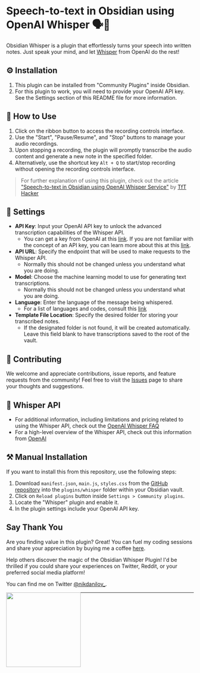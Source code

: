 # Speech-to-text in Obsidian using OpenAI Whisper 🗣️📝

Obsidian Whisper is a plugin that effortlessly turns your speech into written notes. Just speak your mind, and let [Whisper](https://openai.com/research/whisper) from OpenAI do the rest!

## ⚙️ Installation

1. This plugin can be installed from "Community Plugins" inside Obsidian.
2. For this plugin to work, you will need to provide your OpenAI API key. See the Settings section of this README file for more information.

## 🎯 How to Use

1. Click on the ribbon button to access the recording controls interface.
2. Use the "Start", "Pause/Resume", and "Stop" buttons to manage your audio recordings.
3. Upon stopping a recording, the plugin will promptly transcribe the audio content and generate a new note in the specified folder.
4. Alternatively, use the shortcut key `Alt + Q` to start/stop recording without opening the recording controls interface.

> For further explanation of using this plugin, check out the article ["Speech-to-text in Obsidian using OpenAI Whisper Service"](https://tfthacker.medium.com/speech-to-text-in-obsidian-using-openai-whisper-service-7b2843bf8d64) by [TfT Hacker](https://twitter.com/tfthacker)

## 🔧 Settings

-   **API Key**: Input your OpenAI API key to unlock the advanced transcription capabilities of the Whisper API.
    -   You can get a key from OpenAI at this [link](https://platform.openai.com/overview). If you are not familiar with the concept of an API key, you can learn more about this at this [link](https://tfthacker.medium.com/how-to-get-your-own-api-key-for-using-openai-chatgpt-in-obsidian-41b7dd71f8d3).
-   **API URL**: Specify the endpoint that will be used to make requests to the Whisper API.
    -   Normally this should not be changed unless you understand what you are doing.
-   **Model**: Choose the machine learning model to use for generating text transcriptions.
    -   Normally this should not be changed unless you understand what you are doing.
-   **Language**: Enter the language of the message being whispered.
    -   For a list of languages and codes, consult this [link](https://github.com/openai/whisper/blob/main/whisper/tokenizer.py)
-   **Template File Location**: Specify the desired folder for storing your transcribed notes.
    -   If the designated folder is not found, it will be created automatically. Leave this field blank to have transcriptions saved to the root of the vault.

## 🤝 Contributing

We welcome and appreciate contributions, issue reports, and feature requests from the community! Feel free to visit the [Issues](https://github.com/nikdanilov/whisper-obsidian-plugin/issues) page to share your thoughts and suggestions.

## 💬 Whisper API

-   For additional information, including limitations and pricing related to using the Whisper API, check out the [OpenAI Whisper FAQ](https://help.openai.com/en/articles/7031512-whisper-api-faq)
-   For a high-level overview of the Whisper API, check out this information from [OpenAI](https://openai.com/research/whisper)

## ⚒️ Manual Installation

If you want to install this from this repository, use the following steps:

1. Download `manifest.json`, `main.js`, `styles.css` from the [GitHub repository](https://github.com/nikdanilov/whisper-obsidian-plugin/releases) into the `plugins/whisper` folder within your Obsidian vault.
2. Click on `Reload plugins` button inside `Settings > Community plugins`.
3. Locate the "Whisper" plugin and enable it.
4. In the plugin settings include your OpenAI API key.

## Say Thank You

Are you finding value in this plugin? Great! You can fuel my coding sessions and share your appreciation by buying me a coffee [here](https://ko-fi/nikdanilov).

Help others discover the magic of the Obsidian Whisper Plugin! I'd be thrilled if you could share your experiences on Twitter, Reddit, or your preferred social media platform!

You can find me on Twitter [@nikdanilov_](https://twitter.com/nikdanilov_).

[<img style="float:left" src="https://user-images.githubusercontent.com/14358394/115450238-f39e8100-a21b-11eb-89d0-fa4b82cdbce8.png" width="200">](https://ko-fi.com/nikdanilov)

---
